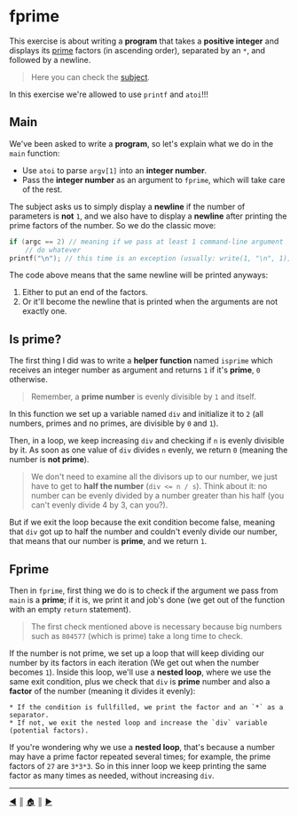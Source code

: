 # fprime
This exercise is about writing a **program** that takes a **positive integer** and displays its [prime](https://en.wikipedia.org/wiki/Prime_number) factors (in ascending order), separated by an `*`, and followed by a newline.

> Here you can check the [subject](https://github.com/lifeBalance/c_exam/blob/main/04/fprime/subject.en.txt).

In this exercise we're allowed to use `printf` and `atoi`!!!

## Main
We've been asked to write a **program**, so let's explain what we do in the `main` function:

* Use `atoi` to parse `argv[1]` into an **integer number**.
* Pass the **integer number** as an argument to `fprime`, which will take care of the rest.

The subject asks us to simply display a **newline** if the number of parameters is **not** `1`, and we also have to display a **newline** after printing the prime factors of the number. So we do the classic move:
```c
if (argc == 2) // meaning if we pass at least 1 command-line argument
    // do whatever
printf("\n"); // this time is an exception (usually: write(1, "\n", 1);)
```

The code above means that the same newline will be printed anyways:

1. Either to put an end of the factors.
2. Or it'll become the newline that is printed when the arguments are not exactly one.

## Is prime?
The first thing I did was to write a **helper function** named `isprime` which receives an integer number as argument and returns `1` if it's **prime**, `0` otherwise.

> Remember, a **prime number** is evenly divisible by `1` and itself.

In this function we set up a variable named `div` and initialize it to `2` (all numbers, primes and no primes, are divisible by `0` and `1`).

Then, in a loop, we keep increasing `div` and checking if `n` is evenly divisible by it. As soon as one value of `div` divides `n` evenly, we return `0` (meaning the number is **not prime**).

> We don't need to examine all the divisors up to our number, we just have to get to **half the number** (`div <= n / s`). Think about it: no number can be evenly divided by a number greater than his half (you can't evenly divide 4 by 3, can you?).

But if we exit the loop because the exit condition become false, meaning that `div` got up to half the number and couldn't evenly divide our number, that means that our number is **prime**, and we return `1`.

## Fprime
Then in `fprime`, first thing we do is to check if the argument we pass from `main` is a **prime**; if it is, we print it and job's done (we get out of the function with an empty `return` statement).

> The first check mentioned above is necessary because big numbers such as `804577` (which is prime) take a long time to check.

If the number is not prime, we set up a loop that will keep dividing our number by its factors in each iteration (We get out when the number becomes `1`). Inside this loop, we'll use a **nested loop**, where we use the same exit condition, plus we check that `div` is **prime** number and also a **factor** of the number (meaning it divides it evenly):

    * If the condition is fullfilled, we print the factor and an `*` as a separator.
    * If not, we exit the nested loop and increase the `div` variable (potential factors).

If you're wondering why we use a **nested loop**, that's because a number may have a prime factor repeated several times; for example, the prime factors of `27` are `3*3*3`. So in this inner loop we keep printing the same factor as many times as needed, without increasing `div`.

---
[:arrow_backward:][back] ║ [:house:][home] ║ [:arrow_forward:][next]

<!-- navigation -->
[home]: ../../../README.md
[back]: ../index.md
[next]: ./ft_itoa.md
